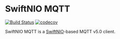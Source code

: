 # SwiftNIO MQTT

[![Build Status](https://app.bitrise.io/app/cbb2637b037350d3/status.svg?token=jqawekziLEbJYDIElyvCmw&branch=master)](https://app.bitrise.io/app/cbb2637b037350d3) [![codecov](https://codecov.io/gh/HealthTap/swift-nio-mqtt/branch/master/graph/badge.svg?token=bXtDTLLYRP)](https://codecov.io/gh/HealthTap/swift-nio-mqtt)

SwiftNIO MQTT is a [SwiftNIO](https://github.com/apple/swift-nio)-based MQTT v5.0 client.
